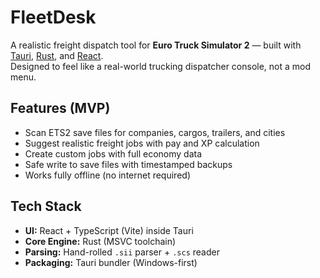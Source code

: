 # FleetDesk

A realistic freight dispatch tool for **Euro Truck Simulator 2** — built with [Tauri](https://tauri.app), [Rust](https://www.rust-lang.org), and [React](https://react.dev).  
Designed to feel like a real-world trucking dispatcher console, not a mod menu.

## Features (MVP)
- Scan ETS2 save files for companies, cargos, trailers, and cities
- Suggest realistic freight jobs with pay and XP calculation
- Create custom jobs with full economy data
- Safe write to save files with timestamped backups
- Works fully offline (no internet required)

## Tech Stack
- **UI:** React + TypeScript (Vite) inside Tauri
- **Core Engine:** Rust (MSVC toolchain)
- **Parsing:** Hand-rolled `.sii` parser + `.scs` reader
- **Packaging:** Tauri bundler (Windows-first)

